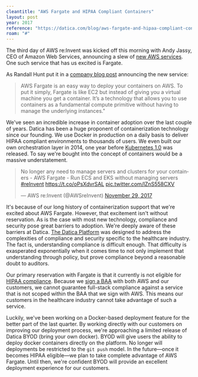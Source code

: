 ```yaml
---
cleantitle: "AWS Fargate and HIPAA Compliant Containers"
layout: post
year: 2017
reference: "https://datica.com/blog/aws-fargate-and-hipaa-compliant-containers"
roam: "#"
---
```

The third day of AWS re:Invent was kicked off this morning with Andy Jassy, CEO of Amazon Web Services, announcing a slew of <a href="https://aws.amazon.com/new/reinvent/">new AWS services</a>. One such service that has us excited is Fargate.

As Randall Hunt put it in a <a href="https://aws.amazon.com/blogs/aws/aws-fargate/">company blog post</a> announcing the new service:

<blockquote> <p>AWS Fargate is an easy way to deploy your containers on AWS. To put it simply, Fargate is like EC2 but instead of giving you a virtual machine you get a container. It’s a technology that allows you to use containers as a fundamental compute primitive without having to manage the underlying instances."</p>

</blockquote><p>We've seen an incredible increase in container adoption over the last couple of years. Datica has been a huge proponent of containerization technology since our founding. We use Docker in production on a daily basis to deliver HIPAA compliant environments to thousands of users. We even built our own orchestration layer in 2014, one year before <a href="https://cloudplatform.googleblog.com/2015/07/Kubernetes-V1-Released.html">Kubernetes 1.0</a> was released. To say we're bought into the concept of containers would be a massive understatement.</p>

<blockquote class="twitter-tweet" data-lang="en"><p lang="en" dir="ltr">No longer any need to manage servers and clusters for your containers - AWS Fargate - Run ECS and EKS without managing servers <a href="https://twitter.com/hashtag/reInvent?src=hash&amp;ref_src=twsrc%5Etfw">#reInvent</a> <a href="https://t.co/oPsXdvrSAL">https://t.co/oPsXdvrSAL</a> <a href="https://t.co/lZnS558CXV">pic.twitter.com/lZnS558CXV</a></p>&mdash; AWS re:Invent (@AWSreInvent) <a href="https://twitter.com/AWSreInvent/status/935910336212844544?ref_src=twsrc%5Etfw">November 29, 2017</a></blockquote>
<script async src="https://platform.twitter.com/widgets.js" charset="utf-8"></script>

<p>It's because of our long history of containerization support that we're excited about AWS Fargate. However, that excitement isn't without reservation. As is the case with most new technology, compliance and security pose great barriers to adoption. We're deeply aware of these barriers at Datica. <a href="https://datica.com/platform/">The Datica Platform</a> was designed to address the complexities of compliance and security specific to the healthcare industry. The fact is, understanding compliance is difficult enough. That difficulty is exasperated exponentially when it comes time to not only implement that understanding through policy, but prove compliance beyond a reasonable doubt to auditors.</p>

<p>Our primary reservation with Fargate is that it currently is not eligible for <a href="https://datica.com/discover/hipaa-compliance/">HIPAA compliance</a>. Because we <a href="https://datica.com/blog/3-common-misconceptions-about-business-associate-agreements/">sign a BAA</a> with both AWS and our customers, we cannot guarantee full-stack compliance against a service that is not scoped within the BAA that we sign with AWS. This means our customers in the healthcare industry cannot take advantage of such a service.</p>

<p>Luckily, we've been working on a Docker-based deployment feature for the better part of the last quarter. By working directly with our customers on improving our deployment process, we're approaching a limited release of Datica BYOD (bring your own docker). BYOD will give users the ability to deploy docker containers directly on the platform. No longer will deployments be restricted to the <code>git push</code> model. In the future—once it becomes HIPAA eligible—we plan to take complete advantage of AWS Fargate. Until then, we're confident BYOD will provide an excellent deployment experience for our customers.</p>